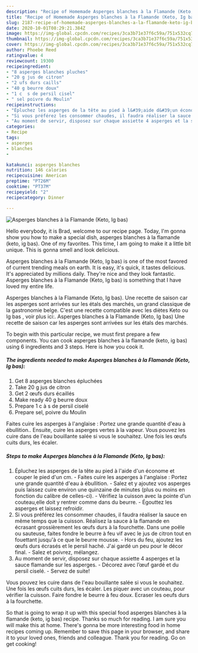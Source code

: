 ```yaml
---
description: "Recipe of Homemade Asperges blanches à la Flamande (Keto, Ig bas)"
title: "Recipe of Homemade Asperges blanches à la Flamande (Keto, Ig bas)"
slug: 2187-recipe-of-homemade-asperges-blanches-a-la-flamande-keto-ig-bas
date: 2020-10-01T08:29:21.384Z
image: https://img-global.cpcdn.com/recipes/3ca3b71e37f6c59a/751x532cq70/asperges-blanches-a-la-flamande-keto-ig-bas-photo-principale-de-la-recette.jpg
thumbnail: https://img-global.cpcdn.com/recipes/3ca3b71e37f6c59a/751x532cq70/asperges-blanches-a-la-flamande-keto-ig-bas-photo-principale-de-la-recette.jpg
cover: https://img-global.cpcdn.com/recipes/3ca3b71e37f6c59a/751x532cq70/asperges-blanches-a-la-flamande-keto-ig-bas-photo-principale-de-la-recette.jpg
author: Phoebe Reed
ratingvalue: 4
reviewcount: 19300
recipeingredient:
- "8 asperges blanches pluches"
- "20 g jus de citron"
- "2 ufs durs caills"
- "40 g beurre doux"
- "1 c  s de persil cisel"
- " sel poivre du Moulin"
recipeinstructions:
- "Épluchez les asperges de la tête au pied à l&#39;aide d&#39;un économe et couper le pied d&#39;un cm. Faites cuire les asperges à l&#39;anglaise : Portez une grande quantité d&#39;eau à ébullition. Salez et y ajoutez vos asperges puis laissez cuire environ une quinzaine de minutes (plus ou moins en fonction du calibre de celles-ci). Vérifiez la cuisson avec la pointe d&#39;un couteau,elle doit y rentrer comme dans du beurre. Égouttez les asperges et laissez refroidir."
- "Si vous préférez les consommer chaudes, il faudra réaliser la sauce en même temps que la cuisson. Réalisez la sauce à la flamande en écrasant grossièrement les œufs durs à la fourchette. Dans une poêle ou sauteuse, faites fondre le beurre à feu vif avec le jus de citron tout en fouettant jusqu&#39;à ce que le beurre mousse. Hors du feu, ajoutez les œufs durs écrasés et le persil haché. J&#39;ai gardé un peu pour le décor final. Salez et poivrez, mélangez."
- "Au moment de servir, disposez sur chaque assiette 4 asperges et la sauce flamande sur les asperges. Décorez avec l’œuf gardé et du persil ciselé. Servez de suite!"
categories:
- Recipe
tags:
- asperges
- blanches
- 

katakunci: asperges blanches  
nutrition: 146 calories
recipecuisine: American
preptime: "PT26M"
cooktime: "PT37M"
recipeyield: "2"
recipecategory: Dinner

---
```



![Asperges blanches à la Flamande (Keto, Ig bas)](https://img-global.cpcdn.com/recipes/3ca3b71e37f6c59a/751x532cq70/asperges-blanches-a-la-flamande-keto-ig-bas-photo-principale-de-la-recette.jpg)

Hello everybody, it is Brad, welcome to our recipe page. Today, I'm gonna show you how to make a special dish, asperges blanches à la flamande (keto, ig bas). One of my favorites. This time, I am going to make it a little bit unique. This is gonna smell and look delicious.

Asperges blanches à la Flamande (Keto, Ig bas) is one of the most favored of current trending meals on earth. It is easy, it's quick, it tastes delicious. It's appreciated by millions daily. They're nice and they look fantastic. Asperges blanches à la Flamande (Keto, Ig bas) is something that I have loved my entire life.

Asperges blanches à la Flamande (Keto, Ig bas). Une recette de saison car les asperges sont arrivées sur les étals des marchés, un grand classique de la gastronomie belge. C&#39;est une recette compatible avec les diètes Keto ou Ig bas , voir plus ici:. Asperges blanches à la Flamande (Keto, Ig bas) Une recette de saison car les asperges sont arrivées sur les étals des marchés.


To begin with this particular recipe, we must first prepare a few components. You can cook asperges blanches à la flamande (keto, ig bas) using 6 ingredients and 3 steps. Here is how you cook it.

<!--inarticleads1-->

##### The ingredients needed to make Asperges blanches à la Flamande (Keto, Ig bas):

1. Get 8 asperges blanches épluchées
1. Take 20 g jus de citron
1. Get 2 œufs durs écaillés
1. Make ready 40 g beurre doux
1. Prepare 1 c à s de persil ciselé
1. Prepare  sel, poivre du Moulin


Faites cuire les asperges à l&#39;anglaise : Portez une grande quantité d&#39;eau à ébullition.. Ensuite, cuire les asperges vertes à la vapeur. Vous pouvez les cuire dans de l&#39;eau bouillante salée si vous le souhaitez. Une fois les œufs cuits durs, les écaler. 

<!--inarticleads2-->

##### Steps to make Asperges blanches à la Flamande (Keto, Ig bas):

1. Épluchez les asperges de la tête au pied à l&#39;aide d&#39;un économe et couper le pied d&#39;un cm. - Faites cuire les asperges à l&#39;anglaise : Portez une grande quantité d&#39;eau à ébullition. - Salez et y ajoutez vos asperges puis laissez cuire environ une quinzaine de minutes (plus ou moins en fonction du calibre de celles-ci). - Vérifiez la cuisson avec la pointe d&#39;un couteau,elle doit y rentrer comme dans du beurre. - Égouttez les asperges et laissez refroidir.
1. Si vous préférez les consommer chaudes, il faudra réaliser la sauce en même temps que la cuisson. Réalisez la sauce à la flamande en écrasant grossièrement les œufs durs à la fourchette. Dans une poêle ou sauteuse, faites fondre le beurre à feu vif avec le jus de citron tout en fouettant jusqu&#39;à ce que le beurre mousse. - Hors du feu, ajoutez les œufs durs écrasés et le persil haché. J&#39;ai gardé un peu pour le décor final. - Salez et poivrez, mélangez.
1. Au moment de servir, disposez sur chaque assiette 4 asperges et la sauce flamande sur les asperges. - Décorez avec l’œuf gardé et du persil ciselé. - Servez de suite!


Vous pouvez les cuire dans de l&#39;eau bouillante salée si vous le souhaitez. Une fois les œufs cuits durs, les écaler. Les piquer avec un couteau, pour vérifier la cuisson. Faire fondre le beurre à feu doux. Ecraser les oeufs durs à la fourchette. 

So that is going to wrap it up with this special food asperges blanches à la flamande (keto, ig bas) recipe. Thanks so much for reading. I am sure you will make this at home. There's gonna be more interesting food in home recipes coming up. Remember to save this page in your browser, and share it to your loved ones, friends and colleague. Thank you for reading. Go on get cooking!

